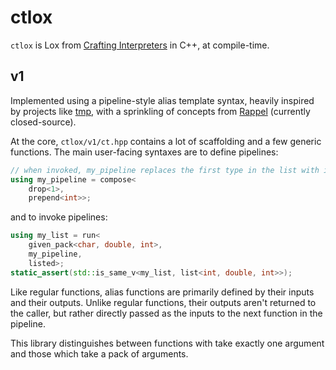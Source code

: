 # ctlox

`ctlox` is Lox from [Crafting Interpreters](https://craftinginterpreters.com/) in C++, at compile-time.

## v1

Implemented using a pipeline-style alias template syntax, heavily inspired
by projects like [tmp](https://github.com/odinthenerd/tmp), with a sprinkling
of concepts from [Rappel](https://www.youtube.com/watch?v=itnyR9j8y6E) (currently closed-source).

At the core, `ctlox/v1/ct.hpp` contains a lot of scaffolding and a few generic functions.
The main user-facing syntaxes are to define pipelines:
```c++
// when invoked, my_pipeline replaces the first type in the list with int 
using my_pipeline = compose<
    drop<1>,
    prepend<int>>;
```
and to invoke pipelines:
```c++
using my_list = run<
    given_pack<char, double, int>,
    my_pipeline,
    listed>;
static_assert(std::is_same_v<my_list, list<int, double, int>>);
```

Like regular functions, alias functions are primarily defined by their inputs
and their outputs. Unlike regular functions, their outputs aren't returned to
the caller, but rather directly passed as the inputs to the next function in
the pipeline.



This library distinguishes between functions with take exactly one argument
and those which take a pack of arguments.